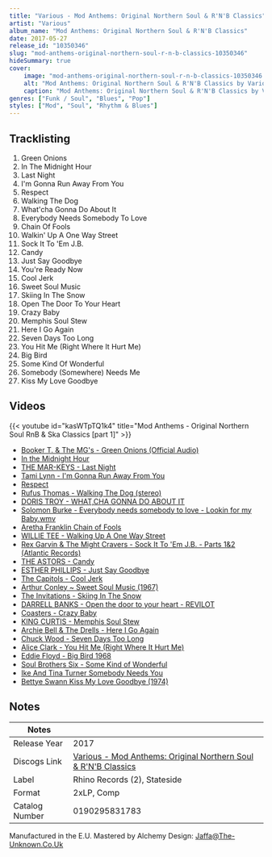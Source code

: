 ```yaml
---
title: "Various - Mod Anthems: Original Northern Soul & R'N'B Classics"
artist: "Various"
album_name: "Mod Anthems: Original Northern Soul & R'N'B Classics"
date: 2017-05-27
release_id: "10350346"
slug: "mod-anthems-original-northern-soul-r-n-b-classics-10350346"
hideSummary: true
cover:
    image: "mod-anthems-original-northern-soul-r-n-b-classics-10350346.jpg"
    alt: "Mod Anthems: Original Northern Soul & R'N'B Classics by Various"
    caption: "Mod Anthems: Original Northern Soul & R'N'B Classics by Various"
genres: ["Funk / Soul", "Blues", "Pop"]
styles: ["Mod", "Soul", "Rhythm & Blues"]
---
```


## Tracklisting
1. Green Onions
2. In The Midnight Hour
3. Last Night
4. I'm Gonna Run Away From You
5. Respect
6. Walking The Dog
7. What'cha Gonna Do About It
8. Everybody Needs Somebody To Love
9. Chain Of Fools
10. Walkin' Up A One Way Street
11. Sock It To 'Em J.B.
12. Candy
13. Just Say Goodbye
14. You're Ready Now
15. Cool Jerk
16. Sweet Soul Music
17. Skiing In The Snow
18. Open The Door To Your Heart
19. Crazy Baby
20. Memphis Soul Stew
21. Here I Go Again
22. Seven Days Too Long
23. You Hit Me (Right Where It Hurt Me)
24. Big Bird
25. Some Kind Of Wonderful
26. Somebody (Somewhere) Needs Me
27. Kiss My Love Goodbye

## Videos
{{< youtube id="kasWTpTQ1k4" title="Mod Anthems - Original Northern Soul RnB & Ska Classics [part 1]" >}}
- [Booker T. & The MG's - Green Onions (Official Audio)](https://www.youtube.com/watch?v=0oox9bJaGJ8)
- [In the Midnight Hour](https://www.youtube.com/watch?v=uiy36UfftsI)
- [THE MAR-KEYS - Last Night](https://www.youtube.com/watch?v=FX5T9GvSnbY)
- [Tami Lynn - I'm Gonna Run Away From You](https://www.youtube.com/watch?v=cAwYfd2vnAA)
- [Respect](https://www.youtube.com/watch?v=rEgKSj1VHZ0)
- [Rufus Thomas - Walking The Dog (stereo)](https://www.youtube.com/watch?v=G3-tdrPkY7w)
- [DORIS TROY - WHAT,CHA GONNA DO ABOUT IT](https://www.youtube.com/watch?v=U58cXrK5cGY)
- [Solomon Burke - Everybody needs somebody to love - Lookin for my Baby.wmv](https://www.youtube.com/watch?v=UH8ZL4WtJOk)
- [Aretha Franklin   Chain of Fools](https://www.youtube.com/watch?v=hrcUNChhOP0)
- [WILLIE TEE - Walking Up A One Way Street](https://www.youtube.com/watch?v=imqybrR3OSY)
- [Rex Garvin & The Might Cravers - Sock It To 'Em J.B. - Parts 1&2 (Atlantic Records)](https://www.youtube.com/watch?v=l-1TQ4IicH4)
- [THE ASTORS - Candy](https://www.youtube.com/watch?v=t06Xj04K48w)
- [ESTHER PHILLIPS - Just Say Goodbye](https://www.youtube.com/watch?v=sYQJjTCNbTI)
- [The Capitols - Cool Jerk](https://www.youtube.com/watch?v=27PydomerjM)
- [Arthur Conley ~ Sweet Soul Music  (1967)](https://www.youtube.com/watch?v=grE0lwTsSPg)
- [The Invitations - Skiing In The Snow](https://www.youtube.com/watch?v=SMkdhSWEmNA)
- [DARRELL BANKS - Open the door to your heart - REVILOT](https://www.youtube.com/watch?v=zWlPIAxDAA0)
- [Coasters - Crazy Baby](https://www.youtube.com/watch?v=QV7Az4N9-iQ)
- [KING CURTIS - Memphis Soul Stew](https://www.youtube.com/watch?v=4Sm9n-6hy6M)
- [Archie Bell & The Drells - Here I Go Again](https://www.youtube.com/watch?v=EciMesBeNDs)
- [Chuck Wood - Seven Days Too Long](https://www.youtube.com/watch?v=b3ZRDeKLyqk)
- [Alice Clark - You Hit Me (Right Where It Hurt Me)](https://www.youtube.com/watch?v=4ivnJ8Bac4k)
- [Eddie Floyd - Big Bird 1968](https://www.youtube.com/watch?v=vO3LCtyty5M)
- [Soul Brothers Six - Some Kind of Wonderful](https://www.youtube.com/watch?v=-MouM59AbnE)
- [Ike And Tina Turner   Somebody Needs You](https://www.youtube.com/watch?v=Gi72iVtp568)
- [Bettye Swann Kiss My Love Goodbye (1974)](https://www.youtube.com/watch?v=EBKhP4XEiXc)


## Notes

| Notes          |             |
| ---------------| ----------- |
| Release Year   | 2017 |
| Discogs Link   | [Various - Mod Anthems: Original Northern Soul & R'N'B Classics](https://www.discogs.com/release/10350346-Various-Mod-Anthems-Original-Northern-Soul-RNB-Classics) |
| Label          | Rhino Records (2), Stateside |
| Format         | 2xLP, Comp |
| Catalog Number | 0190295831783 |

Manufactured in the E.U. Mastered by Alchemy Design: Jaffa@The-Unknown.Co.Uk

